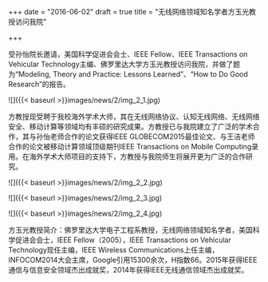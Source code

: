 +++
date = "2016-06-02"
draft = true
title = "无线网络领域知名学者方玉光教授访问我院"

+++

受孙怡院长邀请，美国科学促进会会士、IEEE Fellow、IEEE Transactions on Vehicular Technology主编、佛罗里达大学方玉光教授访问我院，并做了题为“Modeling, Theory and Practice: Lessons Learned”、“How to Do Good Research”的报告。

![]({{< baseurl >}}images/news/2/img_2_1.jpg)

方教授现受聘于我校海外学术大师，其在无线网络协议、认知无线网络、无线网络安全、移动计算等领域均有丰硕的研究成果。方教授已与我院建立了广泛的学术合作，其与孙怡老师合作的论文获得IEEE GLOBECOM2015最佳论文、与王洁老师合作的论文被移动计算领域顶级期刊IEEE Transactions on Mobile Computing录用。在海外学术大师项目的支持下，方教授与我院师生将展开更为广泛的合作研究。

![]({{< baseurl >}}images/news/2/img_2_2.jpg)

![]({{< baseurl >}}images/news/2/img_2_3.jpg)

![]({{< baseurl >}}images/news/2/img_2_4.jpg)

方玉光教授简介：佛罗里达大学电子工程系教授，无线网络领域知名学者，美国科学促进会会士，IEEE Fellow（2005），IEEE Transactions on Vehicular Technology现任主编，IEEE Wireless Communications上任主编，INFOCOM2014大会主席，Google引用15300余次，H指数66。2015年获得IEEE通信与信息安全领域杰出成就奖，2014年获得IEEE无线通信领域杰出成就奖。